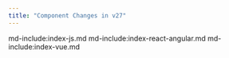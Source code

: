 ```yaml
---
title: "Component Changes in v27"
---
```


md-include:index-js.md 
md-include:index-react-angular.md 
md-include:index-vue.md 
